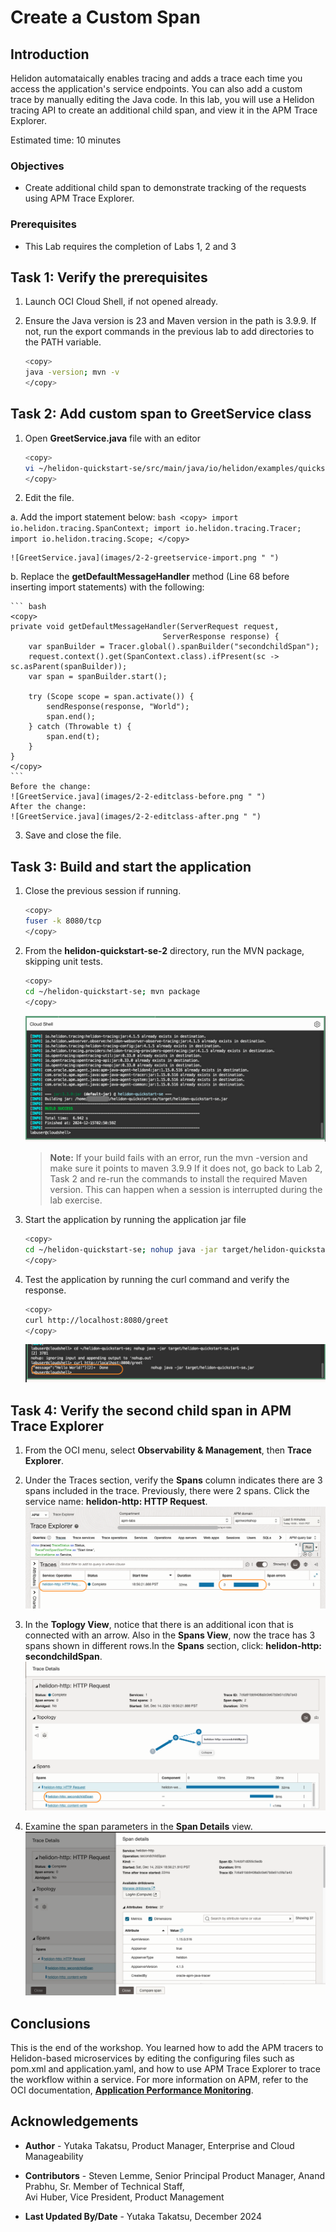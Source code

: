 # Create a Custom Span

## Introduction

Helidon automataically enables tracing and adds a trace each time you access the application's service endpoints. You can also add a custom trace by manually editing the Java code. In this lab, you will use a Helidon tracing API to create an additional child span, and view it in the APM Trace Explorer.

Estimated time: 10 minutes


### Objectives

* Create additional child span to demonstrate tracking of the requests using APM Trace Explorer.

### Prerequisites

* This Lab requires the completion of Labs 1, 2 and 3

## Task 1: Verify the prerequisites

1. Launch OCI Cloud Shell, if not opened already.

2. Ensure the Java version is 23 and Maven version in the path is 3.9.9. If not, run the export commands in the previous lab to add directories to the PATH variable.
	``` bash
	<copy>
	java -version; mvn -v
	</copy>
	```


## Task 2: Add custom span to GreetService class

1.	Open **GreetService.java** file with an editor
	``` bash
	<copy>
	vi ~/helidon-quickstart-se/src/main/java/io/helidon/examples/quickstart/se/GreetService.java
	</copy>
	```

2.	Edit the file.

 a.	Add the import statement below:
	 ``` bash
	<copy>
	import io.helidon.tracing.SpanContext;
	import io.helidon.tracing.Tracer;
	import io.helidon.tracing.Scope;
	</copy>
	 ```

	![GreetService.java](images/2-2-greetservice-import.png " ")
 b. Replace the **getDefaultMessageHandler** method (Line 68 before inserting import statements) with the following:

	``` bash
	<copy>
	private void getDefaultMessageHandler(ServerRequest request,
                                      ServerResponse response) {
    	var spanBuilder = Tracer.global().spanBuilder("secondchildSpan");
    	request.context().get(SpanContext.class).ifPresent(sc -> sc.asParent(spanBuilder));
    	var span = spanBuilder.start();

    	try (Scope scope = span.activate()) {
    	    sendResponse(response, "World");
    	    span.end();
    	} catch (Throwable t) {
    	    span.end(t);
    	}
	}
	</copy>
	```
	Before the change:
	![GreetService.java](images/2-2-editclass-before.png " ")
	After the change:
	![GreetService.java](images/2-2-editclass-after.png " ")
3.	Save and close the file.

## Task 3: Build and start the application

1.	Close the previous session if running.  
	``` bash
	<copy>
	fuser -k 8080/tcp
	</copy>
	```

2.	From the **helidon-quickstart-se-2** directory, run the MVN package, skipping unit tests.

	``` bash
	<copy>
	cd ~/helidon-quickstart-se; mvn package
	</copy>
	```

 	 ![Cloud Shell](images/3-1-mvn-package.png " ")

	>**Note:** If your build fails with an error, run the mvn -version and make sure it points to maven 3.9.9 If it does not, go back to Lab 2, Task 2 and re-run the commands to install the required Maven version. This can happen when a session is interrupted during the lab exercise.


3.	Start the application by running the application jar file

	``` bash
	<copy>
	cd ~/helidon-quickstart-se; nohup java -jar target/helidon-quickstart-se.jar&
	</copy>
	```

4.	Test the application by running the curl command and verify the response.
	``` bash
	<copy>
	curl http://localhost:8080/greet
	</copy>
	```

	![Oracle Cloud console](images/3-3-greet_test.png " ")


## Task 4: Verify the second child span in APM Trace Explorer

1.	From the OCI menu, select **Observability & Management**, then **Trace Explorer**. 

2. Under the Traces section, verify the **Spans** column indicates there are 3 spans included in the trace. Previously, there were 2 spans. Click the service name: **helidon-http: HTTP Request**.
	![Oracle Cloud console](images/4-1-trace_explorer.png " ")

3. In the **Toplogy View**, notice that there is an additional icon that is connected with an arrow. Also in the **Spans View**, now the trace has 3 spans shown in different rows.In the **Spans** section, click: **helidon-http: secondchildSpan**.
	![APM Trace Explorer](images/4-3-trace_details.png " ")
7.	Examine the span parameters in the **Span Details** view.
	![APM Trace Explorer](images/4-4-span-details.png " ")


## Conclusions
This is the end of the workshop. You learned how to add the APM tracers to Helidon-based microservices by editing the configuring files such as pom.xml and application.yaml, and how to use APM Trace Explorer to trace the workflow within a service. For more information on APM, refer to the OCI documentation, **[Application Performance Monitoring](https://docs.oracle.com/en-us/iaas/application-performance-monitoring/index.html)**.

## Acknowledgements

* **Author** - Yutaka Takatsu, Product Manager, Enterprise and Cloud Manageability
- **Contributors** - Steven Lemme, Senior Principal Product Manager,
Anand Prabhu, Sr. Member of Technical Staff,  
Avi Huber, Vice President, Product Management
* **Last Updated By/Date** - Yutaka Takatsu, December 2024
